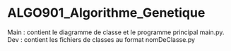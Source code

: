 # ALGO901_Algorithme_Genetique

Main : contient le diagramme de classe et le programme principal main.py. 
Dev : contient les fichiers de classes au format nomDeClasse.py 
